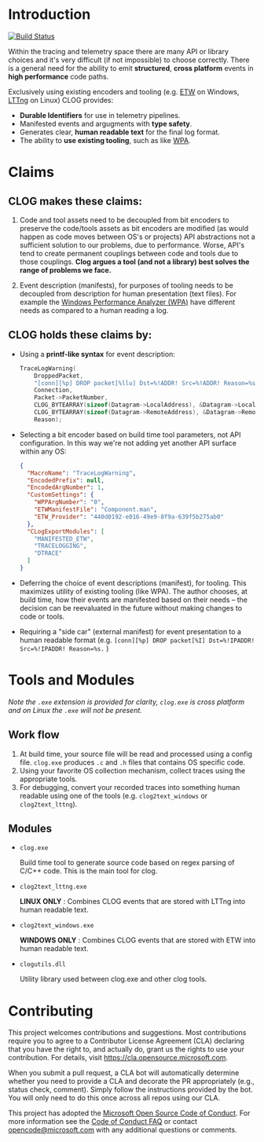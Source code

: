 # Introduction

[![Build Status](https://dev.azure.com/ms/CLOG/_apis/build/status/CI?branchName=master)](https://dev.azure.com/ms/CLOG/_build/latest?definitionId=373&branchName=master)

Within the tracing and telemetry space there are many API or library choices and it's very difficult (if not impossible) to choose correctly. There is a general need for the ability to emit **structured**, **cross platform** events in **high performance** code paths.

Exclusively using existing encoders and tooling (e.g. [ETW](https://docs.microsoft.com/en-us/windows/win32/etw/event-tracing-portal) on Windows, [LTTng](https://lttng.org/) on Linux) CLOG provides:

* **Durable Identifiers** for use in telemetry pipelines.
* Manifested events and argugments with **type safety**.
* Generates clear, **human readable text** for the final log format.
* The ability to **use existing tooling**, such as like [WPA](https://docs.microsoft.com/en-us/windows-hardware/test/wpt/windows-performance-analyzer).

# Claims

## CLOG makes these claims:

1. Code and tool assets need to be decoupled from bit encoders to preserve the code/tools assets as bit encoders are modified (as would happen as code moves between OS's or projects)
API abstractions not a sufficient solution to our problems, due to performance. Worse, API's tend to create permanent couplings between code and tools due to those couplings.
**Clog argues a tool (and not a library) best solves the range of problems we face.**

2. Event description (manifests), for purposes of tooling needs to be decoupled from description for human presentation (text files). For example the [Windows Performance Analyzer (WPA)](https://docs.microsoft.com/en-us/windows-hardware/test/wpt/windows-performance-analyzer) have different needs as compared to a human reading a log.

## CLOG holds these claims by:

* Using a **printf-like syntax** for event description:
    ```cpp
    TraceLogWarning(
        DroppedPacket,
        "[conn][%p] DROP packet[%llu] Dst=%!ADDR! Src=%!ADDR! Reason=%s.",
        Connection,
        Packet->PacketNumber,
        CLOG_BYTEARRAY(sizeof(Datagram->LocalAddress), &Datagram->LocalAddress),
        CLOG_BYTEARRAY(sizeof(Datagram->RemoteAddress), &Datagram->RemoteAddress),
        Reason);
    ```

* Selecting a bit encoder based on build time tool parameters, not API configuration. In this way we're not adding yet another API surface within any OS:
    ```json
    {
      "MacroName": "TraceLogWarning",
      "EncodedPrefix": null,
      "EncodedArgNumber": 1,
      "CustomSettings": {
        "WPPArgNumber": "0",
        "ETWManifestFile": "Component.man",
        "ETW_Provider": "440d0192-e016-49e9-8f9a-639f5b275ab0"
      },
      "CLogExportModules": [
        "MANIFESTED_ETW",
        "TRACELOGGING",
        "DTRACE"
      ]
    }
    ```

* Deferring the choice of event descriptions (manifest), for tooling. This maximizes utility of existing tooling (like WPA). The author chooses, at build time, how their events are manifested based on their needs – the decision can be reevaluated in the future without making changes to code or tools.

* Requiring a "side car" (external manifest) for event presentation to a human readable format (e.g. `[conn][%p] DROP packet[%I] Dst=%!IPADDR! Src=%!IPADDR! Reason=%s.` )

# Tools and Modules

*Note the `.exe` extension is provided for clarity, `clog.exe` is cross platform and on Linux the `.exe` will not be present.*

## Work flow

1. At build time, your source file will be read and processed using a config file. `clog.exe` produces `.c` and `.h` files that contains OS specific code.
2. Using your favorite OS collection mechanism, collect traces using the appropriate tools.
3. For debugging, convert your recorded traces into something human readable using one of the tools (e.g. `clog2text_windows` or `clog2text_lttng`).

## Modules

* `clog.exe`

    Build time tool to generate source code based on regex parsing of C/C++ code.  This is the main tool for clog.

* `clog2text_lttng.exe`

    **LINUX ONLY** : Combines CLOG events that are stored with LTTng into human readable text.

* `clog2text_windows.exe`

    **WINDOWS ONLY** : Combines CLOG events that are stored with ETW into human readable text.

* `clogutils.dll`

    Utility library used between clog.exe and other clog tools.

# Contributing

This project welcomes contributions and suggestions.  Most contributions require you to agree to a Contributor License Agreement (CLA) declaring that you have the right to, and actually do, grant us the rights to use your contribution. For details, visit https://cla.opensource.microsoft.com.

When you submit a pull request, a CLA bot will automatically determine whether you need to provide a CLA and decorate the PR appropriately (e.g., status check, comment). Simply follow the instructions provided by the bot. You will only need to do this once across all repos using our CLA.

This project has adopted the [Microsoft Open Source Code of Conduct](https://opensource.microsoft.com/codeofconduct/). For more information see the [Code of Conduct FAQ](https://opensource.microsoft.com/codeofconduct/faq/) or contact [opencode@microsoft.com](mailto:opencode@microsoft.com) with any additional questions or comments.
